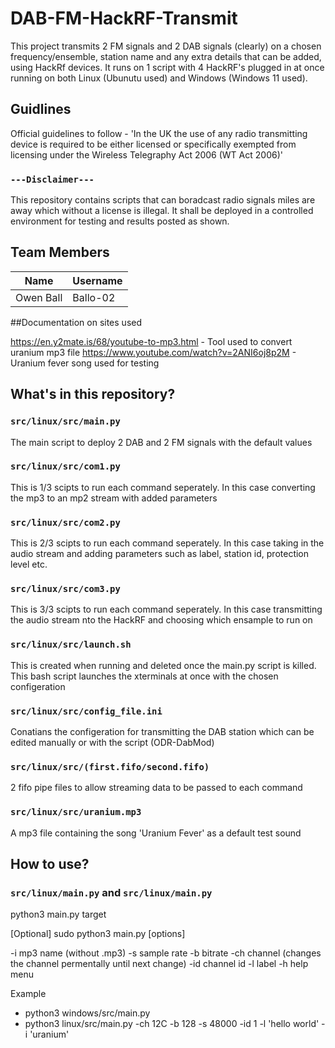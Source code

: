 # DAB-FM-HackRF-Transmit
This project transmits 2 FM signals and 2 DAB signals (clearly) on a chosen frequency/ensemble, station name and any extra details that can be added, using HackRf devices. It runs on 1 script with 4 HackRF's plugged in at once running on both Linux (Ubunutu used) and Windows (Windows 11 used).

## Guidlines
Official guidelines to follow - 'In the UK the use of any radio transmitting device is required to be either licensed or specifically exempted from licensing under the Wireless Telegraphy Act 2006 (WT Act 2006)'

### `---Disclaimer---`
This repository contains scripts that can boradcast radio signals miles are away which without a license is illegal. It shall be deployed in a controlled environment for testing and results posted as shown.

## Team Members

|   Name              |    Username     |
|---------------------|-----------------|
| Owen Ball           |   Ballo-02      |

##Documentation on sites used

https://en.y2mate.is/68/youtube-to-mp3.html - Tool used to convert uranium mp3 file
https://www.youtube.com/watch?v=2ANI6oj8p2M - Uranium fever song used for testing


## What's in this repository?

### `src/linux/src/main.py`
The main script to deploy 2 DAB and 2 FM signals with the default values

### `src/linux/src/com1.py`
This is 1/3 scipts to run each command seperately. In this case converting the mp3 to an mp2 stream with added parameters

### `src/linux/src/com2.py`
This is 2/3 scipts to run each command seperately. In this case taking in the audio stream and adding parameters such as label, station id, protection level etc.

### `src/linux/src/com3.py`
This is 3/3 scipts to run each command seperately. In this case transmitting the audio stream nto the HackRF and choosing which ensample to run on

### `src/linux/src/launch.sh`
This is created when running and deleted once the main.py script is killed. This bash script launches the xterminals at once with the chosen configeration

### `src/linux/src/config_file.ini`
Conatians the configeration for transmitting the DAB station which can be edited manually or with the script (ODR-DabMod)

### `src/linux/src/(first.fifo/second.fifo)`
2 fifo pipe files to allow streaming data to be passed to each command

### `src/linux/src/uranium.mp3`
A mp3 file containing the song 'Uranium Fever' as a default test sound 

## How to use?

### `src/linux/main.py` and `src/linux/main.py`
python3 main.py target

[Optional] sudo python3 main.py [options]

-i          mp3 name (without .mp3)
-s          sample rate
-b          bitrate
-ch         channel (changes the channel permentally until next change)
-id         channel id
-l          label
-h          help menu
 

Example
 - python3 windows/src/main.py
 - python3 linux/src/main.py -ch 12C -b 128 -s 48000 -id 1 -l 'hello world' -i 'uranium'
 
 
